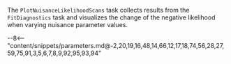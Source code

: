 The `PlotNuisanceLikelihoodScans` task collects results from the `FitDiagnostics` task and visualizes the change of the negative likelihood when varying nuisance parameter values.

<div class="dhi_parameter_table">

--8<-- "content/snippets/parameters.md@-2,20,19,16,48,14,66,12,17,18,74,56,28,27,59,75,91,3,5,6,7,8,9,92,95,93,94"

</div>
